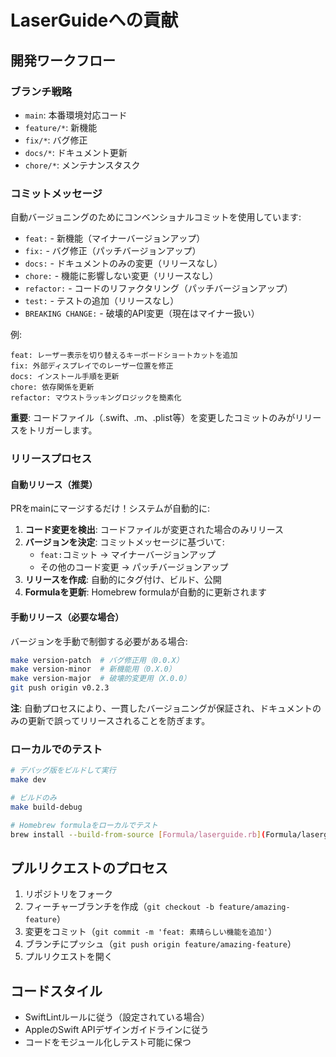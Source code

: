 # LaserGuideへの貢献

## 開発ワークフロー

### ブランチ戦略

- `main`: 本番環境対応コード
- `feature/*`: 新機能
- `fix/*`: バグ修正
- `docs/*`: ドキュメント更新
- `chore/*`: メンテナンスタスク

### コミットメッセージ

自動バージョニングのためにコンベンショナルコミットを使用しています:

- `feat:` - 新機能（マイナーバージョンアップ）
- `fix:` - バグ修正（パッチバージョンアップ）
- `docs:` - ドキュメントのみの変更（リリースなし）
- `chore:` - 機能に影響しない変更（リリースなし）
- `refactor:` - コードのリファクタリング（パッチバージョンアップ）
- `test:` - テストの追加（リリースなし）
- `BREAKING CHANGE:` - 破壊的API変更（現在はマイナー扱い）

例:
```
feat: レーザー表示を切り替えるキーボードショートカットを追加
fix: 外部ディスプレイでのレーザー位置を修正
docs: インストール手順を更新
chore: 依存関係を更新
refactor: マウストラッキングロジックを簡素化
```

**重要**: コードファイル（.swift、.m、.plist等）を変更したコミットのみがリリースをトリガーします。

### リリースプロセス

#### 自動リリース（推奨）

PRをmainにマージするだけ！システムが自動的に:

1. **コード変更を検出**: コードファイルが変更された場合のみリリース
2. **バージョンを決定**: コミットメッセージに基づいて:
   - `feat:`コミット → マイナーバージョンアップ
   - その他のコード変更 → パッチバージョンアップ
3. **リリースを作成**: 自動的にタグ付け、ビルド、公開
4. **Formulaを更新**: Homebrew formulaが自動的に更新されます

#### 手動リリース（必要な場合）

バージョンを手動で制御する必要がある場合:

```bash
make version-patch  # バグ修正用（0.0.X）
make version-minor  # 新機能用（0.X.0）  
make version-major  # 破壊的変更用（X.0.0）
git push origin v0.2.3
```

**注**: 自動プロセスにより、一貫したバージョニングが保証され、ドキュメントのみの更新で誤ってリリースされることを防ぎます。

### ローカルでのテスト

```bash
# デバッグ版をビルドして実行
make dev

# ビルドのみ
make build-debug

# Homebrew formulaをローカルでテスト
brew install --build-from-source [Formula/laserguide.rb](Formula/laserguide.rb)
```

## プルリクエストのプロセス

1. リポジトリをフォーク
2. フィーチャーブランチを作成（`git checkout -b feature/amazing-feature`）
3. 変更をコミット（`git commit -m 'feat: 素晴らしい機能を追加'`）
4. ブランチにプッシュ（`git push origin feature/amazing-feature`）
5. プルリクエストを開く

## コードスタイル

- SwiftLintルールに従う（設定されている場合）
- AppleのSwift APIデザインガイドラインに従う
- コードをモジュール化しテスト可能に保つ